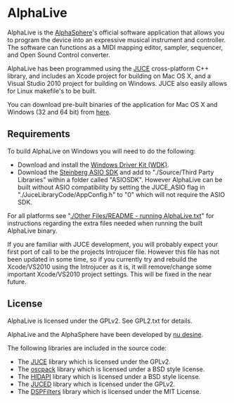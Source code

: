 # AlphaLive #

AlphaLive is the [AlphaSphere](http://www.alphasphere.com/)'s official software application that allows you to program the device into an expressive musical instrument and controller. The software can functions as a MIDI mapping editor, sampler, sequencer, and Open Sound Control converter.

AlphaLive has been programmed using the [JUCE](http://www.rawmaterialsoftware.com/juce.php) cross-platform C++ library, and includes an Xcode project for building on Mac OS X, and a Visual Studio 2010 project for building on Windows. JUCE also easily allows for Linux makefile's to be built.

You can download pre-built binaries of the application for Mac OS X and Windows (32 and 64 bit) from [here](http://www.alphasphere.com/alphalive/).

## Requirements ##

To build AlphaLive on Windows you will need to do the following:

+  Download and install the [Windows Driver Kit (WDK)](http://msdn.microsoft.com/en-gb/library/windows/hardware/gg487428.aspx).
+  Download the [Steinberg ASIO SDK](http://www.steinberg.net/en/company/developer.html) and add to "./Source/Third Party Libraries" within a folder called "ASIOSDK". However AlphaLive can be built without ASIO compatibility by setting the JUCE_ASIO flag in "./JuceLibraryCode/AppConfig.h" to "0" which will not require the ASIO SDK.

For all platforms see "[./Other Files/README - running AlphaLive.txt](https://github.com/nu-desine/AlphaLive/blob/master/Other%20Files/README%20-%20running%20AlphaLive.txt)" for instructions regarding the extra files needed when running the built AlphaLive binary.

If you are familiar with JUCE development, you will probably expect your first port of call to be the projects Introjucer file. However this file has not been updated in some time, so if you currently try and rebuild the Xcode/VS2010 using the Introjucer as it is, it will remove/change some important Xcode/VS2010 project settings. This will be fixed in the near future.

## License ##

AlphaLive is licensed under the GPLv2. See GPL2.txt for details.

AlphaLive and the AlphaSphere have been developed by [nu desine](http://nu-desine.com/).

The following libraries are included in the source code:

+  The [JUCE](http://www.rawmaterialsoftware.com/juce.php) library which is licensed under the GPLv2. 
+  The [oscpack](http://www.rossbencina.com/code/oscpack) library which is licensed under a BSD style license.
+  The [HIDAPI](http://www.signal11.us/oss/hidapi/) library which is licensed under a BSD style license.
+  The [JUCED](http://code.google.com/p/juced/) library which is licensed under the GPLv2. 
+  The [DSPFilters](https://github.com/vinniefalco/DSPFilters) library which is licensed under the MIT License. 

